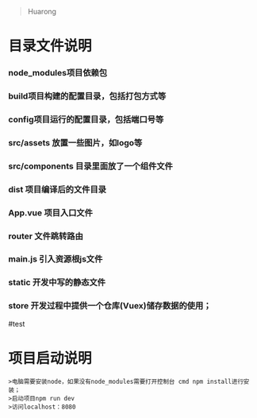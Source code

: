 > Huarong
# 目录文件说明
### node_modules项目依赖包
### build项目构建的配置目录，包括打包方式等
### config项目运行的配置目录，包括端口号等
### src/assets 放置一些图片，如logo等
### src/components 目录里面放了一个组件文件
### dist 项目编译后的文件目录
### App.vue 项目入口文件
### router 文件跳转路由
### main.js 引入资源根js文件
### static 开发中写的静态文件
### store 开发过程中提供一个仓库(Vuex)储存数据的使用；

#test
# 项目启动说明
	>电脑需要安装node，如果没有node_modules需要打开控制台 cmd npm install进行安装；
	>启动项目npm run dev
	>访问localhost：8080
	
